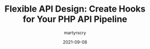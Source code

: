 ---
author: martyrscry
date: 2021-09-08
permalink: false
publisher: sitepointdotcom
tags:
  - apis
  - php
target_url: https://www.sitepoint.com/flexible-api-design-create-hooks-for-php-api-pipeline/
title: "Flexible API Design: Create Hooks for Your PHP API Pipeline"
---